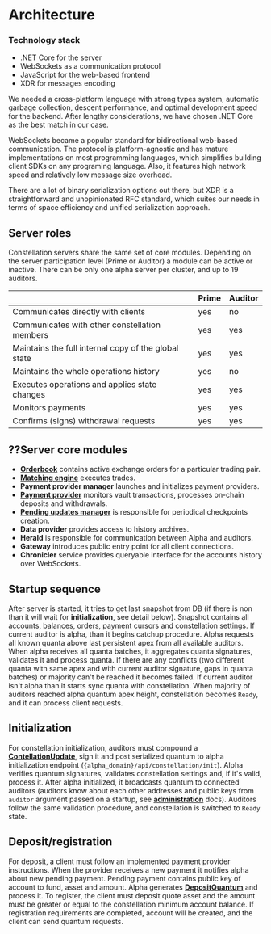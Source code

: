 # Architecture

### Technology stack

- .NET Core for the server
- WebSockets as a communication protocol
- JavaScript for the web-based frontend
- XDR for messages encoding

We needed a cross-platform language with strong types system, automatic garbage collection, 
descent performance, and optimal development speed for the backend. 
After lengthy considerations, we have chosen .NET Core as the best match in our case. 

WebSockets became a popular standard for bidirectional web-based communication. The protocol is 
platform-agnostic and has mature implementations on most programming languages, which simplifies 
building client SDKs on any programing language. Also, it features high network speed and 
relatively low message size overhead.

There are a lot of binary serialization options out there, but XDR is a straightforward and 
unopinionated RFC standard, which suites our needs in terms of space efficiency and unified 
serialization approach.

## Server roles

Constellation servers share the same set of core modules. Depending on the server participation level 
(Prime or Auditor) a module can be active or inactive. 
There can be only one alpha server per cluster, and up to 19 auditors. 

|  | **Prime** | **Auditor** |
| --- | --- | --- |
| Communicates directly with clients | yes | no |
| Communicates with other constellation members | yes | yes |
| Maintains the full internal copy of the global state | yes | yes |
| Maintains the whole operations history | yes | no |
| Executes operations and applies state changes | yes | yes |
| Monitors payments | yes | yes |
| Confirms (signs) withdrawal requests | yes | yes |  

## ??Server core modules

- [**Orderbook**](exchange.md) contains active exchange orders for a particular trading pair.
- [**Matching engine**](exchange.md) executes trades.
- **Payment provider manager** launches and initializes payment providers.
- [**Payment provider**](payment-providers.md) monitors vault transactions, processes on-chain 
deposits and withdrawals.
- [**Pending updates manager**](snapshots.md) is responsible for periodical checkpoints creation. 
- **Data provider** provides access to history archives.
- **Herald** is responsible for communication between Alpha and auditors.  
- **Gateway** introduces public entry point for all client connections.
- **Chronicler** service provides queryable interface for the accounts history over WebSockets.

## Startup sequence

After server is started, it tries to get last snapshot from DB (if there is non than it will wait for 
**initialization**, see detail below). Snapshot contains all accounts, balances, orders, payment cursors 
and constellation settings. If current auditor is alpha, than it begins catchup procedure. Alpha requests 
all known quanta above last persistent apex from all available auditors. When alpha receives all quanta 
batches, it aggregates quanta signatures, validates it and process quanta. If there are any conflicts (two
 different quanta with same apex and with current auditor signature, gaps in quanta batches) or majority 
can't be reached it becomes failed. If current auditor isn't alpha than it starts sync quanta with 
constellation. When majority of auditors reached alpha quantum apex height, constellation becomes `Ready`, 
and it can process client requests.

## Initialization

For constellation initialization, auditors must compound a [**ContellationUpdate**](quantum-flow.md), sign it 
and post serialized quantum to alpha initialization endpoint (`{alpha_domain}/api/constellation/init`). 
Alpha verifies quantum signatures, validates constellation settings and, if it's valid, process it. After 
alpha initialized, it broadcasts quantum to connected auditors (auditors know about each other addresses and 
public keys from `auditor` argument passed on a startup, see [**administration**](administration.md) docs). 
Auditors follow the same validation procedure, and constellation is switched to `Ready` state.

## Deposit/registration

For deposit, a client must follow an implemented payment provider instructions. When the provider receives a new payment it notifies alpha about new pending payment. Pending payment contains public key of account to fund, asset and amount. Alpha generates [**DepositQuantum**](quantum-flow.md) and process it. To register, the client must deposit quote asset and the amount must be greater or equal to the constellation minimum account balance. If registration requirements are completed, account will be created, and the client can send quantum requests.  